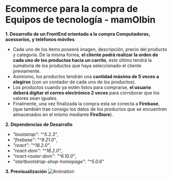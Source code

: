 # Ecommerce para la compra de Equipos de tecnología - mamOlbin

**1. Desarrollo de un FrontEnd orientado a la compra Computadoras, acessorios, y teléfonos móviles**
   - Cada uno de los items poseerá imagen, descripción, precio del producto y categoría. De la misma forma, **el cliente podrá realizar la orden de cada uno de los productos hacia un carrito**, éste último tendrá la sumatoria de los productos que haya seleccionado el cliente previamente.
   - Asimismo, los productos tendrán una **cantidad máxima de 5 veces a elegirse** (con un contador de cada uno de los productos).
   - Los productos cuando ya estén listos para comprarse, **el usuario deberá digitar el correo electrónico 2 veces** para corroborar que los valores sean iguales.
   - Finalmente, una vez finalizada la compra esta se conecta a **Firebase**, (que también trae consigo los datos de los productos que se encuentren almacenados en el mismo mediante **FireStore**).


**2. Dependencias de Desarrollo**
   - *"bootstrap": "^5.2.3"*,
   - *"firebase": "^9.21.0"*,
   - *"react": "^18.2.0"*,
   - *"react-dom": "^18.2.0"*,
   - *"react-router-dom": "^6.10.0"*,
   - *"startbootstrap-shop-homepage": "^5.0.6"*
   
**3. Previsualización**
    ![Animation](https://github.com/MarlonAdrian/PreEntrega1Tuquerres/assets/66731201/1a1a2bd5-da69-4080-84d3-85fc7df199ab)

